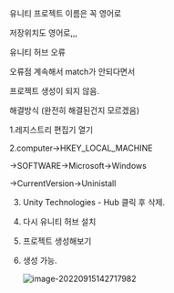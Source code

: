유니티 프로젝트 이름은 꼭 영어로

저장위치도 영어로,,,

유니티 허브 오류

오류점 계속해서 match가 안되다면서

프로젝트 생성이 되지 않음.



해결방식 (완전히 해결된건지 모르겠음)

1.레지스트리 편집기 열기

2.computer->HKEY_LOCAL_MACHINE

  ->SOFTWARE->Microsoft->Windows

  ->CurrentVersion->Uninistall

3. Unity Technologies - Hub 클릭 후 삭제.

4. 다시 유니티 허브 설치

5. 프로젝트 생성해보기

6. 생성 가능.

   ![image-20220915142717982](C:\Users\LG\AppData\Roaming\Typora\typora-user-images\image-20220915142717982.png)



